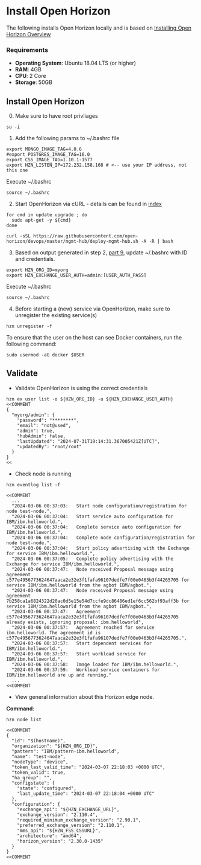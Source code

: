 # Install Open Horizon

The following installs Open Horizon locally and is based on [Installing Open Horizon Overview](https://open-horizon.github.io/docs/hub/online_installation/) 

### Requirements
* **Operating System**: Ubuntu 18.04 LTS (or higher) 
* **RAM**: 4GB 
* **CPU**: 2 Core
* **Storage**: 50GB

## Install Open Horizon 
0. Make sure to have root privliages 
```shell
su -i
```

1. Add the following params to ~/.bashrc file 
```
export MONGO_IMAGE_TAG=4.0.6
#export POSTGRES_IMAGE_TAG=16.0
export CSS_IMAGE_TAG=1.10.1-1577
export HZN_LISTEN_IP=172.232.158.168 # <-- use your IP address, not this one 
```

Execute ~/.bashrc
```shell
source ~/.bashrc
```

2. Start OpenHorizon via cURL - details can be found in [index](Install_Local_OpenHorizon_index.md)
```shell
for cmd in update upgrade ; do 
  sudo apt-get -y ${cmd}
done 
 
curl -sSL https://raw.githubusercontent.com/open-horizon/devops/master/mgmt-hub/deploy-mgmt-hub.sh -A -R | bash
```

3. Based on output generated in step 2, [part 9](https://github.com/user/repo/blob/main/Install_Local_OpenHorizon_index.md#L64), update ~/.bashrc with ID and credentials. 
```shell
export HZN_ORG_ID=myorg
export HZN_EXCHANGE_USER_AUTH=admin:[USER_AUTH_PASS]
```

Execute ~/.bashrc
```shell
source ~/.bashrc
```

4. Before starting a (new) service via OpenHorizon, make sure to unregister the existing service(s)
```shell
hzn unregister -f
```

To ensure that the user on the host can see Docker containers, run the following command:
```shell
sudo usermod -aG docker $USER
```

## Validate  

* Validate OpenHorizon is using the correct credentials
```shell
hzn ex user list -o ${HZN_ORG_ID} -u ${HZN_EXCHANGE_USER_AUTH}
<<COMMENT
{
  "myorg/admin": {
    "password": "********",
    "email": "not@used",
    "admin": true,
    "hubAdmin": false,
    "lastUpdated": "2024-07-31T19:14:31.367005421Z[UTC]",
    "updatedBy": "root/root"
  }
}
<<
```

* Check node is running
```shell
hzn eventlog list -f

<<COMMENT
  ...
  "2024-03-06 00:37:03:   Start node configuration/registration for node test-node.",
  "2024-03-06 00:37:04:   Start service auto configuration for IBM/ibm.helloworld.",
  "2024-03-06 00:37:04:   Complete service auto configuration for IBM/ibm.helloworld.",
  "2024-03-06 00:37:04:   Complete node configuration/registration for node test-node.",
  "2024-03-06 00:37:04:   Start policy advertising with the Exchange for service IBM/ibm.helloworld.",
  "2024-03-06 00:37:05:   Complete policy advertising with the Exchange for service IBM/ibm.helloworld.",
  "2024-03-06 00:37:47:   Node received Proposal message using agreement c577e4956773624647aaca2e32e3f1fafa96107dedfe7f00e0463b3f44265705 for service IBM/ibm.helloworld from the agbot IBM/agbot.",
  "2024-03-06 00:37:47:   Node received Proposal message using agreement 7b258ca1a6824322d20ac0d5e15e54d7ccfe9dc86486ed1ef6cc562bf93aff3b for service IBM/ibm.helloworld from the agbot IBM/agbot.",
  "2024-03-06 00:37:47:   Agreement c577e4956773624647aaca2e32e3f1fafa96107dedfe7f00e0463b3f44265705 already exists, ignoring proposal: ibm.helloworld",
  "2024-03-06 00:37:57:   Agreement reached for service ibm.helloworld. The agreement id is c577e4956773624647aaca2e32e3f1fafa96107dedfe7f00e0463b3f44265705.",
  "2024-03-06 00:37:57:   Start dependent services for IBM/ibm.helloworld.",
  "2024-03-06 00:37:57:   Start workload service for IBM/ibm.helloworld.",
  "2024-03-06 00:37:58:   Image loaded for IBM/ibm.helloworld.",
  "2024-03-06 00:37:59:   Workload service containers for IBM/ibm.helloworld are up and running."
  ...
<<COMMENT
```

* View general information about this Horizon edge node.

**Command**:
```shell
hzn node list

<<COMMENT
{
  "id": "$(hostname)",
  "organization": "${HZN_ORG_ID}",
  "pattern": "IBM/pattern-ibm.helloworld",
  "name": "test-node",
  "nodeType": "device",
  "token_last_valid_time": "2024-03-07 22:18:03 +0000 UTC",
  "token_valid": true,
  "ha_group": "",
  "configstate": {
    "state": "configured",
    "last_update_time": "2024-03-07 22:18:04 +0000 UTC"
  },
  "configuration": {
    "exchange_api": "${HZN_EXCHANGE_URL}",
    "exchange_version": "2.110.4",
    "required_minimum_exchange_version": "2.90.1",
    "preferred_exchange_version": "2.110.1",
    "mms_api": "${HZN_FSS_CSSURL}",
    "architecture": "amd64",
    "horizon_version": "2.30.0-1435"
  }
}
<<COMMENT
```

